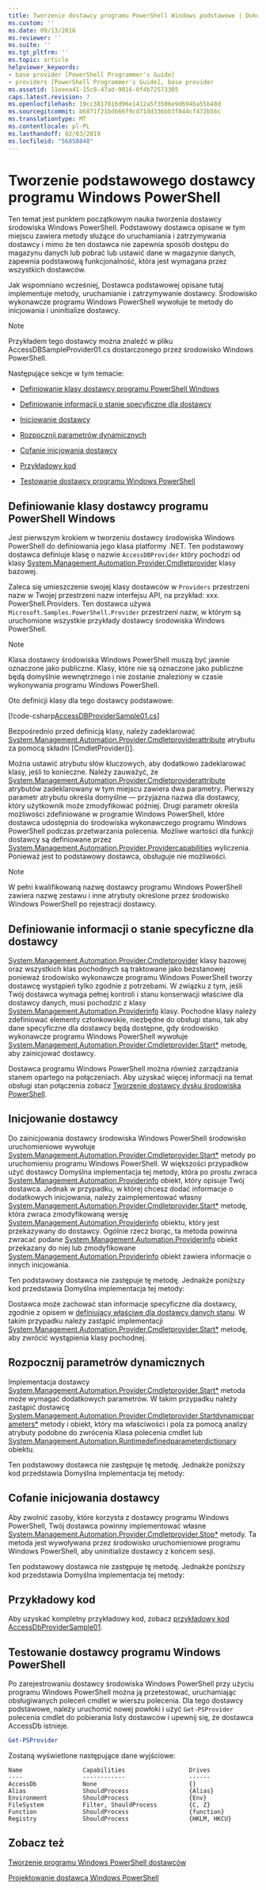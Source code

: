 ```yaml
---
title: Tworzenie dostawcy programu PowerShell Windows podstawowe | Dokumentacja firmy Microsoft
ms.custom: ''
ms.date: 09/13/2016
ms.reviewer: ''
ms.suite: ''
ms.tgt_pltfrm: ''
ms.topic: article
helpviewer_keywords:
- base provider [PowerShell Programmer's Guide]
- providers [PowerShell Programmer's Guide], base provider
ms.assetid: 11eeea41-15c8-47ad-9016-0f4b72573305
caps.latest.revision: 7
ms.openlocfilehash: 19cc3817016d96e1412a5f3506e9d694ba55b48d
ms.sourcegitcommit: b6871f21bd666f9cd71dd336bb3f844cf472b56c
ms.translationtype: MT
ms.contentlocale: pl-PL
ms.lasthandoff: 02/03/2019
ms.locfileid: "56850848"
---
```

# <a name="creating-a-basic-windows-powershell-provider"></a>Tworzenie podstawowego dostawcy programu Windows PowerShell

Ten temat jest punktem początkowym nauka tworzenia dostawcy środowiska Windows PowerShell. Podstawowy dostawca opisane w tym miejscu zawiera metody służące do uruchamiania i zatrzymywania dostawcy i mimo że ten dostawca nie zapewnia sposób dostępu do magazynu danych lub pobrać lub ustawić dane w magazynie danych, zapewnia podstawową funkcjonalność, która jest wymagana przez wszystkich dostawców.

Jak wspomniano wcześniej, Dostawca podstawowej opisane tutaj implementuje metody, uruchamianie i zatrzymywanie dostawcy. Środowisko wykonawcze programu Windows PowerShell wywołuje te metody do inicjowania i uninitialize dostawcy.

> [!NOTE]
> Przykładem tego dostawcy można znaleźć w pliku AccessDBSampleProvider01.cs dostarczonego przez środowisko Windows PowerShell.

Następujące sekcje w tym temacie:

- [Definiowanie klasy dostawcy programu PowerShell Windows](#Defining-the-Windows-PowerShell-Provider-Class)

- [Definiowanie informacji o stanie specyficzne dla dostawcy](#Defining-Provider-Specific-State-Information)

- [Inicjowanie dostawcy](#Initializing-the-Provider)

- [Rozpocznij parametrów dynamicznych](#Start-Dynamic-Parameters)

- [Cofanie inicjowania dostawcy](#Uninitializing-the-Provider)

- [Przykładowy kod](#Code-Sample)

- [Testowanie dostawcy programu Windows PowerShell](#Testing-the-Windows-PowerShell-Provider)

## <a name="defining-the-windows-powershell-provider-class"></a>Definiowanie klasy dostawcy programu PowerShell Windows

Jest pierwszym krokiem w tworzeniu dostawcy środowiska Windows PowerShell do definiowania jego klasa platformy .NET. Ten podstawowy dostawca definiuje klasę o nazwie `AccessDBProvider` który pochodzi od klasy [System.Management.Automation.Provider.Cmdletprovider](/dotnet/api/System.Management.Automation.Provider.CmdletProvider) klasy bazowej.

Zaleca się umieszczenie swojej klasy dostawców w `Providers` przestrzeni nazw w Twojej przestrzeni nazw interfejsu API, na przykład: xxx. PowerShell.Providers. Ten dostawca używa `Microsoft.Samples.PowerShell.Provider` przestrzeni nazw, w którym są uruchomione wszystkie przykłady dostawcy środowiska Windows PowerShell.

> [!NOTE]
> Klasa dostawcy środowiska Windows PowerShell muszą być jawnie oznaczone jako publiczne. Klasy, które nie są oznaczone jako publiczne będą domyślnie wewnętrznego i nie zostanie znaleziony w czasie wykonywania programu Windows PowerShell.

Oto definicji klasy dla tego dostawcy podstawowe:

[!code-csharp[AccessDBProviderSample01.cs](../../powershell-sdk-samples/SDK-2.0/csharp/AccessDBProviderSample01/AccessDBProviderSample01.cs#L23-L24 "AccessDBProviderSample01.cs")]

Bezpośrednio przed definicją klasy, należy zadeklarować [System.Management.Automation.Provider.Cmdletproviderattribute](/dotnet/api/System.Management.Automation.Provider.CmdletProviderAttribute) atrybutu za pomocą składni [CmdletProvider()].

Można ustawić atrybutu słów kluczowych, aby dodatkowo zadeklarować klasy, jeśli to konieczne. Należy zauważyć, że [System.Management.Automation.Provider.Cmdletproviderattribute](/dotnet/api/System.Management.Automation.Provider.CmdletProviderAttribute) atrybutów zadeklarowany w tym miejscu zawiera dwa parametry. Pierwszy parametr atrybutu określa domyślne — przyjazna nazwa dla dostawcy, który użytkownik może zmodyfikować później. Drugi parametr określa możliwości zdefiniowane w programie Windows PowerShell, które dostawca udostępnia do środowiska wykonawczego programu Windows PowerShell podczas przetwarzania polecenia. Możliwe wartości dla funkcji dostawcy są definiowane przez [System.Management.Automation.Provider.Providercapabilities](/dotnet/api/System.Management.Automation.Provider.ProviderCapabilities) wyliczenia. Ponieważ jest to podstawowy dostawca, obsługuje nie możliwości.

> [!NOTE]
> W pełni kwalifikowaną nazwę dostawcy programu Windows PowerShell zawiera nazwę zestawu i inne atrybuty określone przez środowisko Windows PowerShell po rejestracji dostawcy.

## <a name="defining-provider-specific-state-information"></a>Definiowanie informacji o stanie specyficzne dla dostawcy

[System.Management.Automation.Provider.Cmdletprovider](/dotnet/api/System.Management.Automation.Provider.CmdletProvider) klasy bazowej oraz wszystkich klas pochodnych są traktowane jako bezstanowej ponieważ środowisko wykonawcze programu Windows PowerShell tworzy dostawcę wystąpień tylko zgodnie z potrzebami. W związku z tym, jeśli Twój dostawca wymaga pełnej kontroli i stanu konserwacji właściwe dla dostawcy danych, musi pochodzić z klasy [System.Management.Automation.Providerinfo](/dotnet/api/System.Management.Automation.ProviderInfo) klasy. Pochodne klasy należy zdefiniować elementy członkowskie, niezbędne do obsługi stanu, tak aby dane specyficzne dla dostawcy będą dostępne, gdy środowisko wykonawcze programu Windows PowerShell wywołuje [System.Management.Automation.Provider.Cmdletprovider.Start*](/dotnet/api/System.Management.Automation.Provider.CmdletProvider.Start) metodę, aby zainicjować dostawcy.

Dostawca programu Windows PowerShell można również zarządzania stanem opartego na połączeniach. Aby uzyskać więcej informacji na temat obsługi stan połączenia zobacz [Tworzenie dostawcy dysku środowiska PowerShell](./creating-a-windows-powershell-drive-provider.md).

## <a name="initializing-the-provider"></a>Inicjowanie dostawcy

Do zainicjowania dostawcy środowiska Windows PowerShell środowisko uruchomieniowe wywołuje [System.Management.Automation.Provider.Cmdletprovider.Start*](/dotnet/api/System.Management.Automation.Provider.CmdletProvider.Start) metody po uruchomieniu programu Windows PowerShell. W większości przypadków użyć dostawcy Domyślna implementacja tej metody, która po prostu zwraca [System.Management.Automation.Providerinfo](/dotnet/api/System.Management.Automation.ProviderInfo) obiekt, który opisuje Twój dostawca. Jednak w przypadku, w której chcesz dodać informacje o dodatkowych inicjowania, należy zaimplementować własny [System.Management.Automation.Provider.Cmdletprovider.Start*](/dotnet/api/System.Management.Automation.Provider.CmdletProvider.Start) metodę, która zwraca zmodyfikowaną wersję [ System.Management.Automation.Providerinfo](/dotnet/api/System.Management.Automation.ProviderInfo) obiektu, który jest przekazywany do dostawcy. Ogólnie rzecz biorąc, ta metoda powinna zwracać podane [System.Management.Automation.Providerinfo](/dotnet/api/System.Management.Automation.ProviderInfo) obiekt przekazany do niej lub zmodyfikowane [System.Management.Automation.Providerinfo](/dotnet/api/System.Management.Automation.ProviderInfo) obiekt zawiera informacje o innych inicjowania.

Ten podstawowy dostawca nie zastępuje tę metodę. Jednakże poniższy kod przedstawia Domyślna implementacja tej metody:

<!-- TODO!!!: review snippet reference  [!CODE [Msh_samplesaccessdbprov01#accessdbprov01ProviderStart](Msh_samplesaccessdbprov01#accessdbprov01ProviderStart)]  -->

Dostawca może zachować stan informacje specyficzne dla dostawcy, zgodnie z opisem w [definiujący właściwe dla dostawcy danych stanu](#Defining-Provider-Specific-State-Information). W takim przypadku należy zastąpić implementacji [System.Management.Automation.Provider.Cmdletprovider.Start*](/dotnet/api/System.Management.Automation.Provider.CmdletProvider.Start) metodę, aby zwrócić wystąpienia klasy pochodnej.

## <a name="start-dynamic-parameters"></a>Rozpocznij parametrów dynamicznych

Implementacja dostawcy [System.Management.Automation.Provider.Cmdletprovider.Start*](/dotnet/api/System.Management.Automation.Provider.CmdletProvider.Start) metoda może wymagać dodatkowych parametrów. W takim przypadku należy zastąpić dostawcę [System.Management.Automation.Provider.Cmdletprovider.Startdynamicparameters*](/dotnet/api/System.Management.Automation.Provider.CmdletProvider.StartDynamicParameters) metody i obiekt, który ma właściwości i pola za pomocą analizy atrybuty podobne do zwrócenia Klasa polecenia cmdlet lub [System.Management.Automation.Runtimedefinedparameterdictionary](/dotnet/api/System.Management.Automation.RuntimeDefinedParameterDictionary) obiektu.

Ten podstawowy dostawca nie zastępuje tę metodę. Jednakże poniższy kod przedstawia Domyślna implementacja tej metody:

<!-- TODO!!!: review snippet reference  [!CODE [Msh_samplesaccessdbprov01#accessdbprov01ProviderDynamicParameters](Msh_samplesaccessdbprov01#accessdbprov01ProviderDynamicParameters)]  -->

## <a name="uninitializing-the-provider"></a>Cofanie inicjowania dostawcy

Aby zwolnić zasoby, które korzysta z dostawcy programu Windows PowerShell, Twój dostawca powinny implementować własne [System.Management.Automation.Provider.Cmdletprovider.Stop*](/dotnet/api/System.Management.Automation.Provider.CmdletProvider.Stop) metody. Ta metoda jest wywoływana przez środowisko uruchomieniowe programu Windows PowerShell, aby uninitialize dostawcy z końcem sesji.

Ten podstawowy dostawca nie zastępuje tę metodę. Jednakże poniższy kod przedstawia Domyślna implementacja tej metody:

<!-- TODO!!!: review snippet reference  [!CODE [Msh_samplesaccessdbprov01#accessdbprov01ProviderStop](Msh_samplesaccessdbprov01#accessdbprov01ProviderStop)]  -->

## <a name="code-sample"></a>Przykładowy kod

Aby uzyskać kompletny przykładowy kod, zobacz [przykładowy kod AccessDbProviderSample01](./accessdbprovidersample01-code-sample.md).

## <a name="testing-the-windows-powershell-provider"></a>Testowanie dostawcy programu Windows PowerShell

Po zarejestrowaniu dostawcy środowiska Windows PowerShell przy użyciu programu Windows PowerShell można ją przetestować, uruchamiając obsługiwanych poleceń cmdlet w wierszu polecenia. Dla tego dostawcy podstawowe, należy uruchomić nowej powłoki i użyć `Get-PSProvider` polecenia cmdlet do pobierania listy dostawców i upewnij się, że dostawca AccessDb istnieje.

```powershell
Get-PSProvider
```

Zostaną wyświetlone następujące dane wyjściowe:

```output
Name                 Capabilities                  Drives
----                 ------------                  ------
AccessDb             None                          {}
Alias                ShouldProcess                 {Alias}
Environment          ShouldProcess                 {Env}
FileSystem           Filter, ShouldProcess         {C, Z}
Function             ShouldProcess                 {function}
Registry             ShouldProcess                 {HKLM, HKCU}
```

## <a name="see-also"></a>Zobacz też

[Tworzenie programu Windows PowerShell dostawców](./how-to-create-a-windows-powershell-provider.md)

[Projektowanie dostawcą Windows PowerShell](./designing-your-windows-powershell-provider.md)